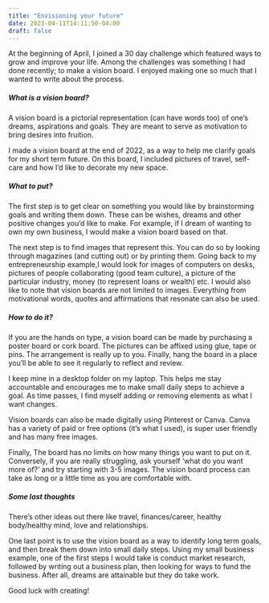 ```yaml
---
title: "Envisioning your future"
date: 2023-04-11T14:11:50-04:00
draft: false
---
```


At the beginning of April, I joined a 30 day challenge which featured ways to grow and improve your life. Among the challenges was something I had done recently; to make a vision board. I enjoyed making one so much that I wanted to write about the process. 

<h5>What is a vision board?</h5>

A vision board is a pictorial representation (can have words too) of one’s dreams, aspirations and goals. They are meant to serve as motivation to bring desires into fruition. 

I made a vision board at the end of 2022, as a way to help me clarify goals for my short term future. On this board, I included pictures of travel, self-care and how I’d like to decorate my new space. 

<h5>What to put?</h5>

The first step is to get clear on something you would like by brainstorming goals and writing them down. These can be wishes, dreams and other positive changes you’d like to make.  For example, if I dream of wanting to own my own business, I would make a vision board based on that. 

The next step is to find images that represent this. You can do so by looking through magazines (and cutting out) or by printing them. Going back to my entrepreneurship example,I would look for images of computers on desks, pictures of people collaborating (good team culture), a picture of the particular industry, money (to represent loans or wealth) etc. I would also like to note that vision boards are not limited to images. Everything from motivational words, quotes and affirmations that resonate can also be used. 

<h5>How to do it?</h5>

If you are the hands on type, a vision board can be made by purchasing a poster board or cork board. The pictures can be affixed using glue, tape or pins. The arrangement is really up to you. 
Finally, hang the board in a place you’ll be able to see it regularly to reflect and review. 

I keep mine in a desktop folder on my laptop. This helps me stay accountable and encourages me to make small daily steps to achieve a goal. As time passes, I find myself adding or removing elements as what I want changes.

Vision boards can also be made digitally using Pinterest or Canva. Canva has a variety of paid or free options (it’s what I used), is super user friendly and has many free images.

Finally, The board has no limits on how many things you want to put on it. Conversely, if you are really struggling, ask yourself ‘what do you want more of?’ and try starting with 3-5 images. The vision board process can take as long or a little time as you are comfortable with. 

<h5>Some last thoughts</h5>

There’s other ideas out there like travel, finances/career, healthy body/healthy mind, love and relationships. 

One last point is to use the vision board as a way to identify long term goals, and then break them down into small daily steps. Using my small business example, one of the first steps I would take is conduct market research, followed by writing out a business plan, then looking for ways to fund the business. After all, dreams are attainable but they do take work.

Good luck with creating! 

